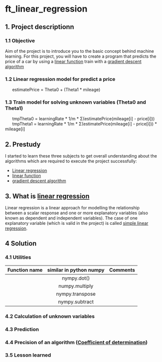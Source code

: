 # ft_linear_regression

## 1. Project descriptionn

### 1.1 Objective

Aim of the project is to introduce you to the basic concept behind machine learning. For this project, you will have to create a program that predicts the price of a car by using a [linear function](https://en.wikipedia.org/wiki/Linear_function) train with a [gradient descent algorithm](https://en.wikipedia.org/wiki/Gradient_descent)

### 1.2 Linear regression model for predict a price

&nbsp;&nbsp;&nbsp;&nbsp;&nbsp;&nbsp;estimatePrice = Theta0 + (Theta1 * mileage)

### 1.3 Train model for solving unknown variables (Theta0 and Theta1)

&nbsp;&nbsp;&nbsp;&nbsp;&nbsp;&nbsp;tmpTheta0 = learningRate \* 1/m \* Σ(estimatePrice(mileage[i] - price[i]))
&nbsp;&nbsp;&nbsp;&nbsp;&nbsp;&nbsp;tmpTheta1 = learningRate \* 1/m \* Σ(estimatePrice(mileage[i] - price[i])) * mileage[i]

## 2. Prestudy

I started to learn these three subjects to get overall understanding about the algorithms which are required to execute the project successfully:

- [Linear regression](https://en.wikipedia.org/wiki/Linear_regression#:~:text=In%20statistics%2C%20linear%20regression%20is,as%20dependent%20and%20independent%20variables\).&text=Such%20models%20are%20called%20linear%20models.)
- [linear function](https://en.wikipedia.org/wiki/Linear_function)
- [gradient descent algorithm](https://en.wikipedia.org/wiki/Gradient_descent)

## 3. What is [linear regression](https://en.wikipedia.org/wiki/Linear_regression#:~:text=In_statistics,_linear_regression_is,as_dependent_and_independent_variables\).&text=Such_models_are_called_linear_models.)

Linear regression is a linear approach for modelling the relationship between a scalar response and one or more explanatory variables (also known as dependent and independent variables). The case of one explanatory variable (which is valid in the project) is called [simple linear regression](https://en.wikipedia.org/wiki/Simple_linear_regression).

## 4 Solution

### 4.1 Utilities

| Function name | similar in python numpy | Comments |
| :-: | :-: | :-: |
|  | nympy.dot() | |
|  | numpy.multiply | |
|  | nympy.transpose | |
|  | nympy.subtract | |

### 4.2 Calculation of unknown variables

### 4.3 Prediction 

### 4.4 Precision of an algorithm ([Coefficient of determination](https://en.wikipedia.org/wiki/Coefficient_of_determination))

### 3.5 Lesson learned
